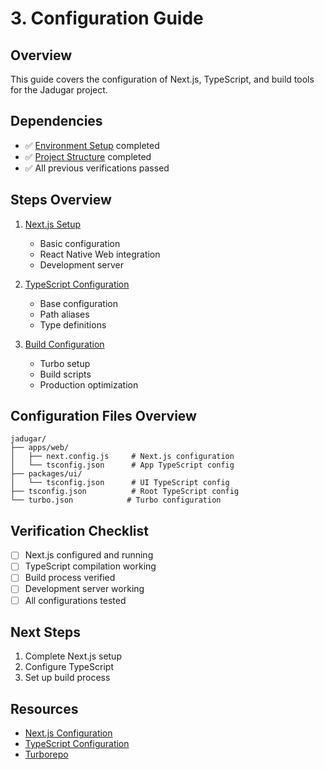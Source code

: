 # 3. Configuration Guide

## Overview
This guide covers the configuration of Next.js, TypeScript, and build tools for the Jadugar project.

## Dependencies
- ✅ [Environment Setup](../1-environment/index.md) completed
- ✅ [Project Structure](../2-structure/index.md) completed
- ✅ All previous verifications passed

## Steps Overview
1. [Next.js Setup](1-next-setup.md)
   - Basic configuration
   - React Native Web integration
   - Development server

2. [TypeScript Configuration](2-typescript.md)
   - Base configuration
   - Path aliases
   - Type definitions

3. [Build Configuration](3-build.md)
   - Turbo setup
   - Build scripts
   - Production optimization

## Configuration Files Overview
```
jadugar/
├── apps/web/
│   ├── next.config.js     # Next.js configuration
│   └── tsconfig.json      # App TypeScript config
├── packages/ui/
│   └── tsconfig.json      # UI TypeScript config
├── tsconfig.json          # Root TypeScript config
└── turbo.json            # Turbo configuration
```

## Verification Checklist
- [ ] Next.js configured and running
- [ ] TypeScript compilation working
- [ ] Build process verified
- [ ] Development server working
- [ ] All configurations tested

## Next Steps
1. Complete Next.js setup
2. Configure TypeScript
3. Set up build process

## Resources
- [Next.js Configuration](https://nextjs.org/docs/app/api-reference/next-config-js)
- [TypeScript Configuration](https://www.typescriptlang.org/docs/handbook/tsconfig-json.html)
- [Turborepo](https://turbo.build/repo/docs)
